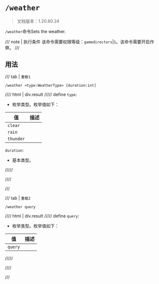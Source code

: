 # `/weather`

> 文档版本：1.20.80.24

`/weather`命令Sets the weather.

/// note | 执行条件
该命令需要权限等级：`gamedirectors`|`1`。该命令需要开启作弊。
///

## 用法

/// tab | `重载1`
```mcfunction
/weather <type:WeatherType> [duration:int]
```

//// html | div.result
///// define
`type`: <!-- md:samp WeatherType -->

- 枚举类型。枚举值如下：

|值|描述|
|---|---|
|`clear`||
|`rain`||
|`thunder`||


`duration`: <!-- md:samp int -->

- 基本类型。


/////

////

///

/// tab | `重载2`
```mcfunction
/weather query
```

//// html | div.result
///// define
`query`: <!-- md:samp WeatherQuery -->

- 枚举类型。枚举值如下：

|值|描述|
|---|---|
|`query`||



/////

////

///
